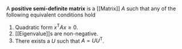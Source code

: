 A **positive semi-definite matrix** is a [[Matrix]] $A$ such that any of the following equivalent conditions hold

1. Quadratic form $x^\mathsf{T}Ax \geqslant 0$.
2. [[Eigenvalue]]s are non-negative.
3. There exists a $U$ such that $A=UU^\mathsf{T}$.
